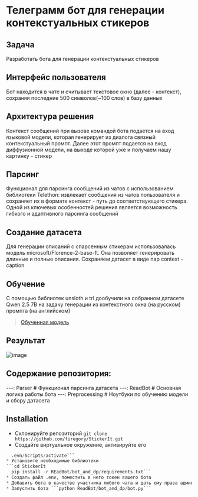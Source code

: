 # Телеграмм бот для генерации контекстуальных стикеров

## Задача
Разработать бота для генерации контекстуальных стикеров

## Интерфейс пользователя
Бот находится в чате и считывает текстовое окно (далее - контекст), сохраняя последние 500 символов(~100 слов) в базу данных


## Архитектура решения
Контекст сообщений при вызове командой бота подается на вход языковой модели, которая генерирует из диалога связный контекстуальный промпт. Далее этот промпт подается на вход диффузионной модели, на выходе которой уже и получаем нашу картинку - стикер

## Парсинг
Функционал для парсинга сообщений из чатов с использованием библиотеки Telethon: извлекает сообщения из чатов пользователя и сохраняет их в формате контекст - путь до соответствующего стикера. Одной из ключевых особенностей решения является возможность гибкого и адаптивного парсинга сообщений

## Создание датасета
Для генерации описаний с спарсенным стикерам использовалась модель microsoft/Florence-2-base-ft. Она позволяет генерировать длинные и полные описания. Сохраняем датасет в виде пар context - caption

## Обучение
С помощью библиотек unsloth и trl дообучили на собранном датасете Qwen 2.5 7B на задачу генерации из контекстного окна (на русском) промпта (на английском)
> [Обученная модель](https://huggingface.co/Eka-Korn/Qwen-2.5_SFT_v3)

## Результат
![image](https://github.com/user-attachments/assets/f2060d7c-2433-4401-accf-b3b44ffea5e0)

## Содержание репозитория:
---: Parser         # Функционал парсинга датасета
---: ReadBot        # Основная логика работы бота
---: Preprocessing  # Ноутбуки по обучению модели и сбору датасета

## Installation
* Склонируйте репозиторий ```git clone https://github.com/firegory/StickerIt.git```
* Создайте виртуальное окружение, активируйте его
```python -m venv .env
  .evn/Scripts/activate```
* Установите необходимые библиотеки
```cd StickerIt
  pip install -r REadBot/bot_and_dp/requirements.txt```
* Создать файл .env, поместить в него токен вашего бота
* Добавить бота в качестве участника любого чата и дать ему права администратора
* Запустить бота ```python ReadBot/bot_and_dp/bot.py```
